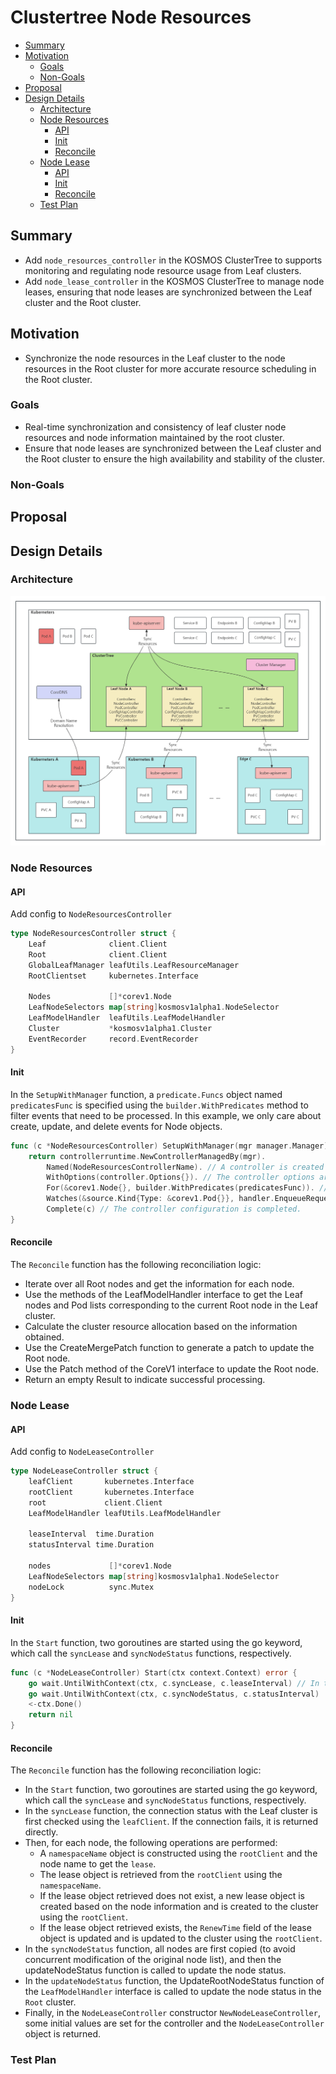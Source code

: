 # Clustertree Node Resources

<!-- toc -->
- [Summary](#summary)
- [Motivation](#motivation)
  - [Goals](#goals)
  - [Non-Goals](#non-goals)
- [Proposal](#proposal)
- [Design Details](#design-details)
  - [Architecture](#architecture)
  - [Node Resources](#node-resources)
    - [API](#api)
    - [Init](#init)
    - [Reconcile](#reconcile)
  - [Node Lease](#node-lease)
    - [API](#api)
    - [Init](#init)
    - [Reconcile](#reconcile)
  - [Test Plan](###test-plan)
<!-- /toc -->

## Summary

- Add `node_resources_controller` in the KOSMOS ClusterTree to supports monitoring and regulating node resource usage from Leaf clusters.
- Add `node_lease_controller`  in the KOSMOS ClusterTree to manage node leases, ensuring that node leases are synchronized between the Leaf cluster and the Root cluster.

## Motivation
- Synchronize the node resources in the Leaf cluster to the node resources in the Root cluster for more accurate resource scheduling in the Root cluster.

### Goals
- Real-time synchronization and consistency of leaf cluster node resources and node information maintained by the root cluster.
- Ensure that node leases are synchronized between the Leaf cluster and the Root cluster to ensure the high availability and stability of the cluster.

### Non-Goals

## Proposal

## Design Details

### Architecture
![clustertree_node architecture](img/clustertree-node.png)

### Node Resources
#### API
Add config to `NodeResourcesController`
```go
type NodeResourcesController struct {
	Leaf              client.Client
	Root              client.Client
	GlobalLeafManager leafUtils.LeafResourceManager
	RootClientset     kubernetes.Interface

	Nodes             []*corev1.Node
	LeafNodeSelectors map[string]kosmosv1alpha1.NodeSelector
	LeafModelHandler  leafUtils.LeafModelHandler
	Cluster           *kosmosv1alpha1.Cluster
	EventRecorder     record.EventRecorder
}
```

#### Init
In the `SetupWithManager` function, a `predicate.Funcs` object named `predicatesFunc` is specified using the `builder.WithPredicates` method to filter events that need to be processed. In this example, we only care about create, update, and delete events for Node objects.
```go
func (c *NodeResourcesController) SetupWithManager(mgr manager.Manager) error {
	return controllerruntime.NewControllerManagedBy(mgr). 
		Named(NodeResourcesControllerName). // A controller is created using the NewControllerManagedBy method, specifying the manager mgr and the controller `node-resources-controller`.
		WithOptions(controller.Options{}). // The controller options are set using the WithOptions method, which is empty in this case.
		For(&corev1.Node{}, builder.WithPredicates(predicatesFunc)). // The resource type to be processed is specified using the For method, which is corev1.Node objects, and the predicate predicatesFunc is passed in.
		Watches(&source.Kind{Type: &corev1.Pod{}}, handler.EnqueueRequestsFromMapFunc(c.podMapFunc())).
		Complete(c) // The controller configuration is completed.
}
```

#### Reconcile
The `Reconcile` function has the following reconciliation logic:
- Iterate over all Root nodes and get the information for each node.
- Use the methods of the LeafModelHandler interface to get the Leaf nodes and Pod lists corresponding to the current Root node in the Leaf cluster.
- Calculate the cluster resource allocation based on the information obtained.
- Use the CreateMergePatch function to generate a patch to update the Root node.
- Use the Patch method of the CoreV1 interface to update the Root node.
- Return an empty Result to indicate successful processing.

### Node Lease
#### API
Add config to `NodeLeaseController`
```go
type NodeLeaseController struct {
	leafClient       kubernetes.Interface
	rootClient       kubernetes.Interface
	root             client.Client
	LeafModelHandler leafUtils.LeafModelHandler

	leaseInterval  time.Duration
	statusInterval time.Duration

	nodes             []*corev1.Node
	LeafNodeSelectors map[string]kosmosv1alpha1.NodeSelector
	nodeLock          sync.Mutex
}
```

#### Init
In the `Start` function, two goroutines are started using the go keyword, which call the `syncLease` and `syncNodeStatus` functions, respectively.
```go
func (c *NodeLeaseController) Start(ctx context.Context) error {
	go wait.UntilWithContext(ctx, c.syncLease, c.leaseInterval) // In the syncLease function, the connection status with the Leaf cluster is first checked, then a lease is created (if it does not exist), and the lease is attempted to be updated.
	go wait.UntilWithContext(ctx, c.syncNodeStatus, c.statusInterval)
	<-ctx.Done()
	return nil
}
```

#### Reconcile
The `Reconcile` function has the following reconciliation logic:
- In the `Start` function, two goroutines are started using the go keyword, which call the `syncLease` and `syncNodeStatus` functions, respectively.
- In the `syncLease` function, the connection status with the Leaf cluster is first checked using the `leafClient`. If the connection fails, it is returned directly.
- Then, for each node, the following operations are performed:
  - A `namespaceName` object is constructed using the `rootClient` and the node name to get the `lease`.
  - The lease object is retrieved from the `rootClient` using the `namespaceName`.
  - If the lease object retrieved does not exist, a new lease object is created based on the node information and is created to the cluster using the `rootClient`.
  - If the lease object retrieved exists, the `RenewTime` field of the lease object is updated and is updated to the cluster using the `rootClient`.
- In the `syncNodeStatus` function, all nodes are first copied (to avoid concurrent modification of the original node list), and then the updateNodeStatus function is called to update the node status.
- In the `updateNodeStatus` function, the UpdateRootNodeStatus function of the `LeafModelHandler` interface is called to update the node status in the `Root` cluster.
- Finally, in the `NodeLeaseController` constructor `NewNodeLeaseController`, some initial values are set for the controller and the `NodeLeaseController` object is returned.

### Test Plan